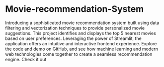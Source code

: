 # Movie-recommendation-System
Introducing a sophisticated movie recommendation system built using data filtering and vectorization techniques to provide personalized movie suggestions. This project identifies and displays the top 5 nearest movies based on user preferences. Leveraging the power of Streamlit, the application offers an intuitive and interactive frontend experience. Explore the code and demo on GitHub, and see how machine learning and modern web technologies come together to create a seamless recommendation engine. Check it out  
